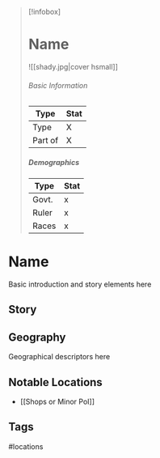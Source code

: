 > [!infobox]
> # Name
> ![[shady.jpg|cover hsmall]]
> ###### Basic Information
> | Type | Stat |
> | ---- | ---- |
> | Type| X |
> | Part of | X |
> ##### Demographics
> | Type | Stat |
> | ---- | ---- |
> | Govt. | x |
> | Ruler | x |
> |Races|x|

# Name
Basic introduction and story elements here

## Story

## Geography
Geographical descriptors here

##  Notable Locations
- [[Shops or Minor PoI]]



## Tags
#locations